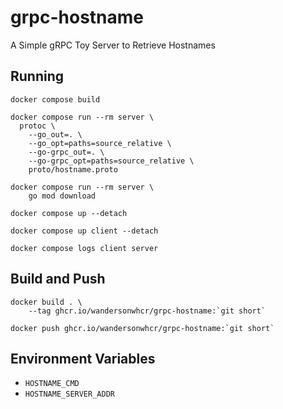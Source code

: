 # grpc-hostname

A Simple gRPC Toy Server to Retrieve Hostnames

## Running

```
docker compose build
```

```
docker compose run --rm server \
  protoc \
    --go_out=. \
    --go_opt=paths=source_relative \
    --go-grpc_out=. \
    --go-grpc_opt=paths=source_relative \
    proto/hostname.proto
```

```
docker compose run --rm server \
    go mod download
```

```
docker compose up --detach
```

```
docker compose up client --detach
```

```
docker compose logs client server
```

## Build and Push

```
docker build . \
    --tag ghcr.io/wandersonwhcr/grpc-hostname:`git short`
```

```
docker push ghcr.io/wandersonwhcr/grpc-hostname:`git short`
```

## Environment Variables

* `HOSTNAME_CMD`
* `HOSTNAME_SERVER_ADDR`
